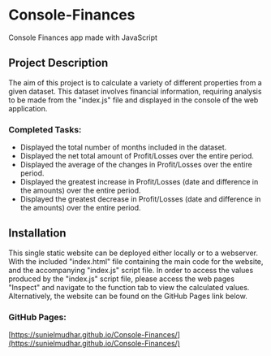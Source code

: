 # Console-Finances
Console Finances app made with JavaScript

## Project Description

The aim of this project is to calculate a variety of different properties from a given dataset. This dataset involves financial information, requiring analysis to be made from the "index.js" file and displayed in the console of the web application.

### Completed Tasks:

* Displayed the total number of months included in the dataset.
* Displayed the net total amount of Profit/Losses over the entire period.
* Displayed the average of the changes in Profit/Losses over the entire period.
* Displayed the greatest increase in Profit/Losses (date and difference in the amounts) over the entire period.
* Displayed the greatest decrease in Profit/Losses (date and difference in the amounts) over the entire period.

## Installation

This single static website can be deployed either locally or to a webserver. With the included "index.html" file containing the main code for the website, and the accompanying "index.js" script file. In order to access the values produced by the "index.js" script file, please access the web pages "Inspect" and navigate to the function tab to view the calculated values. Alternatively, the website can be found on the GitHub Pages link below.

### GitHub Pages:

[https://sunielmudhar.github.io/Console-Finances/](https://sunielmudhar.github.io/Console-Finances/)
